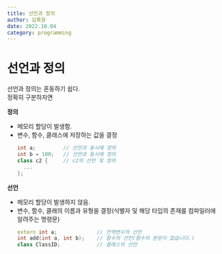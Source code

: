 ```yaml
---
title: 선언과 정의
author: 김록원
date: 2022.10.04
category: programming
---
```


# 선언과 정의

선언과 정의는 혼동하기 쉽다.  
정확히 구분하자면

**정의**  
- 메모리 할당이 발생함.
- 변수, 함수, 클래스에 저장하는 값을 결정  
  ```c++
  int a;         // 선언과 동시에 정의
  int b = 100;   // 선언과 동시에 정의
  class c2 {     // c2의 선언 및 정의
    ...
  };
  ```

**선언**  
- 메모리 할당이 발생하지 않음.
- 변수, 함수, 클래의 이름과 유형을 결정(식별자 및 해당 타입의 존재를 컴파일러에 알려주는 명령문)  
  ```c++
  extern int a;             // 전역변수의 선언
  int add(int a, int b);    // 함수의 선언(함수의 본문이 없습니다.)
  class ClassID;            // 클래스의 선언
  ```

